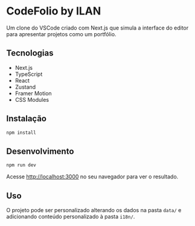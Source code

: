# CodeFolio by ILAN

Um clone do VSCode criado com Next.js que simula a interface do editor para apresentar projetos como um portfólio.

## Tecnologias

- Next.js
- TypeScript
- React
- Zustand 
- Framer Motion 
- CSS Modules

## Instalação

```bash
npm install
```

## Desenvolvimento

```bash
npm run dev
```

Acesse [http://localhost:3000](http://localhost:3000) no seu navegador para ver o resultado.


## Uso

O projeto pode ser personalizado alterando os dados na pasta `data/` e adicionando conteúdo personalizado à pasta `i18n/`.
